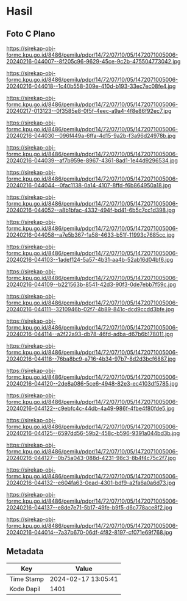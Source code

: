 # Hasil

## Foto C Plano

https://sirekap-obj-formc.kpu.go.id/8486/pemilu/pdpr/14/72/07/10/05/1472071005006-20240216-044007--8f205c96-9629-45ce-9c2b-475504773042.jpg

https://sirekap-obj-formc.kpu.go.id/8486/pemilu/pdpr/14/72/07/10/05/1472071005006-20240216-044018--1c40b558-309e-410d-b193-33ec7ec08fe4.jpg

https://sirekap-obj-formc.kpu.go.id/8486/pemilu/pdpr/14/72/07/10/05/1472071005006-20240217-013123--0f3585e8-0f5f-4eec-a9a4-4f8e86f92ec7.jpg

https://sirekap-obj-formc.kpu.go.id/8486/pemilu/pdpr/14/72/07/10/05/1472071005006-20240216-044030--096f449a-6ffa-4d15-9a2b-f3a96d24978b.jpg

https://sirekap-obj-formc.kpu.go.id/8486/pemilu/pdpr/14/72/07/10/05/1472071005006-20240216-044039--af7b959e-8967-4361-8ad1-1e44d9296534.jpg

https://sirekap-obj-formc.kpu.go.id/8486/pemilu/pdpr/14/72/07/10/05/1472071005006-20240216-044044--0fac1138-0a14-4107-8ffd-f6b864950a18.jpg

https://sirekap-obj-formc.kpu.go.id/8486/pemilu/pdpr/14/72/07/10/05/1472071005006-20240216-044052--a8b1bfac-4332-494f-bd41-6b5c7cc1d398.jpg

https://sirekap-obj-formc.kpu.go.id/8486/pemilu/pdpr/14/72/07/10/05/1472071005006-20240216-044058--a7e5b367-1a58-4633-b51f-11993c7685cc.jpg

https://sirekap-obj-formc.kpu.go.id/8486/pemilu/pdpr/14/72/07/10/05/1472071005006-20240216-044103--1adef124-5a57-4b31-aa4b-52ab16d04bf6.jpg

https://sirekap-obj-formc.kpu.go.id/8486/pemilu/pdpr/14/72/07/10/05/1472071005006-20240216-044109--b221563b-8541-42d3-90f3-0de7ebb7f59c.jpg

https://sirekap-obj-formc.kpu.go.id/8486/pemilu/pdpr/14/72/07/10/05/1472071005006-20240216-044111--3210946b-02f7-4b89-841c-dcd9ccdd3bfe.jpg

https://sirekap-obj-formc.kpu.go.id/8486/pemilu/pdpr/14/72/07/10/05/1472071005006-20240216-044114--a2f22a93-db78-46fd-adba-d67b6b178011.jpg

https://sirekap-obj-formc.kpu.go.id/8486/pemilu/pdpr/14/72/07/10/05/1472071005006-20240216-044118--76ba8bc9-a716-4b34-97b7-8d2d3bcf6887.jpg

https://sirekap-obj-formc.kpu.go.id/8486/pemilu/pdpr/14/72/07/10/05/1472071005006-20240216-044120--2de8a086-5ce6-4948-82e3-ec4103df5785.jpg

https://sirekap-obj-formc.kpu.go.id/8486/pemilu/pdpr/14/72/07/10/05/1472071005006-20240216-044122--c9ebfc4c-44db-4a49-986f-4fbe4f80fde5.jpg

https://sirekap-obj-formc.kpu.go.id/8486/pemilu/pdpr/14/72/07/10/05/1472071005006-20240216-044125--6597dd56-59b2-458c-b596-9391a044bd3b.jpg

https://sirekap-obj-formc.kpu.go.id/8486/pemilu/pdpr/14/72/07/10/05/1472071005006-20240216-044127--0b75a043-088d-4231-98c3-8b4f4c75c2f7.jpg

https://sirekap-obj-formc.kpu.go.id/8486/pemilu/pdpr/14/72/07/10/05/1472071005006-20240216-044132--e604fa63-0ead-4301-bdf9-a2fa6a0a6d73.jpg

https://sirekap-obj-formc.kpu.go.id/8486/pemilu/pdpr/14/72/07/10/05/1472071005006-20240216-044137--e8de7e71-5b17-49fe-b9f5-d6c778ace8f2.jpg

https://sirekap-obj-formc.kpu.go.id/8486/pemilu/pdpr/14/72/07/10/05/1472071005006-20240216-044014--7a37b670-06df-4f82-8197-cf071e69f768.jpg


## Metadata

| Key        | Value               |
| ---------- | ------------------- |
| Time Stamp | 2024-02-17 13:05:41 |
| Kode Dapil | 1401                |



